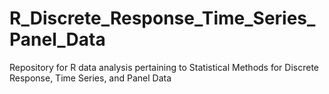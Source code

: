 # R_Discrete_Response_Time_Series_Panel_Data
Repository for R data analysis pertaining to Statistical Methods for Discrete Response, Time Series, and Panel Data
